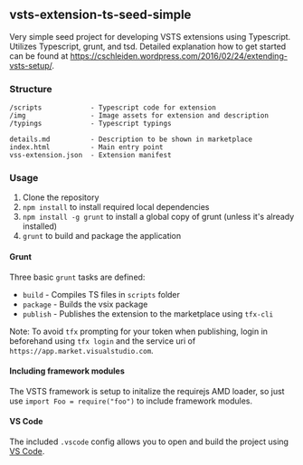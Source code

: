 ## vsts-extension-ts-seed-simple ##

Very simple seed project for developing VSTS extensions using Typescript. Utilizes Typescript, grunt, and tsd. Detailed explanation how to get started can be found at https://cschleiden.wordpress.com/2016/02/24/extending-vsts-setup/.

### Structure ###

```
/scripts            - Typescript code for extension
/img                - Image assets for extension and description
/typings            - Typescript typings

details.md          - Description to be shown in marketplace   
index.html          - Main entry point
vss-extension.json  - Extension manifest
```

### Usage ###

1. Clone the repository
1. `npm install` to install required local dependencies
2. `npm install -g grunt` to install a global copy of grunt (unless it's already installed)
2. `grunt` to build and package the application

#### Grunt ####

Three basic `grunt` tasks are defined:

* `build` - Compiles TS files in `scripts` folder
* `package` - Builds the vsix package
* `publish` - Publishes the extension to the marketplace using `tfx-cli`

Note: To avoid `tfx` prompting for your token when publishing, login in beforehand using `tfx login` and the service uri of ` https://app.market.visualstudio.com`.

#### Including framework modules ####

The VSTS framework is setup to initalize the requirejs AMD loader, so just use `import Foo = require("foo")` to include framework modules.

#### VS Code ####

The included `.vscode` config allows you to open and build the project using [VS Code](https://code.visualstudio.com/).
